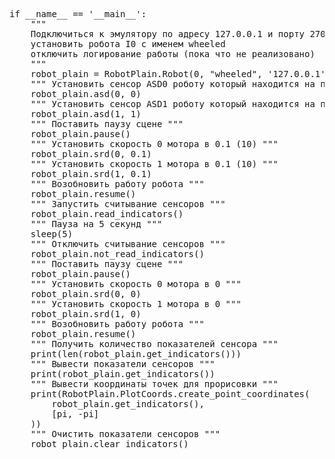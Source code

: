 <pre>if __name__ == '__main__':
    """
    Подключиться к эмулятору по адресу 127.0.0.1 и порту 27015,
    установить робота I0 с именем wheeled
    отключить логирование работы (пока что не реализовано)
    """
    robot_plain = RobotPlain.Robot(0, "wheeled", '127.0.0.1', 27015, False)
    """ Установить сенсор ASD0 роботу который находится на порте 0 """
    robot_plain.asd(0, 0)
    """ Установить сенсор ASD1 роботу который находится на порте 1 """
    robot_plain.asd(1, 1)
    """ Поставить паузу сцене """
    robot_plain.pause()
    """ Установить скорость 0 мотора в 0.1 (10) """
    robot_plain.srd(0, 0.1)
    """ Установить скорость 1 мотора в 0.1 (10) """
    robot_plain.srd(1, 0.1)
    """ Возобновить работу робота """
    robot_plain.resume()
    """ Запустить считывание сенсоров """
    robot_plain.read_indicators()
    """ Пауза на 5 секунд """
    sleep(5)
    """ Отключить считывание сенсоров """
    robot_plain.not_read_indicators()
    """ Поставить паузу сцене """
    robot_plain.pause()
    """ Установить скорость 0 мотора в 0 """
    robot_plain.srd(0, 0)
    """ Установить скорость 1 мотора в 0 """
    robot_plain.srd(1, 0)
    """ Возобновить работу робота """
    robot_plain.resume()
    """ Получить количество показателей сенсора """
    print(len(robot_plain.get_indicators()))
    """ Вывести показатели сенсоров """
    print(robot_plain.get_indicators())
    """ Вывести координаты точек для прорисовки """
    print(RobotPlain.PlotCoords.create_point_coordinates(
        robot_plain.get_indicators(),
        [pi, -pi]
    ))
    """ Очистить показатели сенсоров """
    robot_plain.clear_indicators()</pre>
